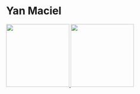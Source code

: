 <h1>Yan Maciel</h1>

<!-- <div style="display: inline_block"><br>
  <img align="center" alt="Python" height="40" width="40" src="https://github.com/devicons/devicon/blob/master/icons/python/python-original.svg">
  <img align="center" alt="Kotlin" height="30" width="40" src="https://github.com/devicons/devicon/blob/master/icons/kotlin/kotlin-original.svg">
  <img align="center" alt="Spring" height="30" width="40" src="https://github.com/devicons/devicon/blob/master/icons/spring/spring-original.svg">
  <img align="center" alt="React" height="30" width="40" src="https://github.com/devicons/devicon/blob/master/icons/react/react-original.svg">
  <img align="center" alt="NodeJS" height="30" width="40" src="https://github.com/devicons/devicon/blob/master/icons/nodejs/nodejs-original.svg">
  <img align="center" alt="Js" height="30" width="40" src="https://raw.githubusercontent.com/devicons/devicon/master/icons/javascript/javascript-plain.svg">
  <img align="center" alt="C" height="30" width="40" src="https://github.com/devicons/devicon/blob/master/icons/c/c-original.svg">
  <img align="center" alt="HTML" height="30" width="40" src="https://raw.githubusercontent.com/devicons/devicon/master/icons/html5/html5-original.svg">
  <img align="center" alt="CSS" height="30" width="40" src="https://raw.githubusercontent.com/devicons/devicon/master/icons/css3/css3-original.svg">
  <img align="center" alt="Docker" height="50" width="60" src="https://github.com/devicons/devicon/blob/master/icons/docker/docker-original.svg">
</div> -->

<div>
  <a href="https://github.com/YanMaciel">
  <img height="170em" src="https://github-readme-stats.vercel.app/api?username=YanMaciel&show_icons=true&theme=dark&include_all_commits=true&count_private=true"/> 
  <img height="170em" src="https://github-readme-stats.vercel.app/api/top-langs/?username=YanMaciel&layout=compact&langs_count=7&theme=dark&count_private=false"/>
</div>
